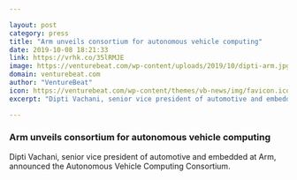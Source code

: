 ```yaml
---

layout: post
category: press
title: "Arm unveils consortium for autonomous vehicle computing"
date: 2019-10-08 18:21:33
link: https://vrhk.co/35lRMJE
image: https://venturebeat.com/wp-content/uploads/2019/10/dipti-arm.jpg?w=1200&strip=all
domain: venturebeat.com
author: "VentureBeat"
icon: https://venturebeat.com/wp-content/themes/vb-news/img/favicon.ico
excerpt: "Dipti Vachani, senior vice president of automotive and embedded at Arm, announced the Autonomous Vehicle Computing Consortium."

---
```


### Arm unveils consortium for autonomous vehicle computing

Dipti Vachani, senior vice president of automotive and embedded at Arm, announced the Autonomous Vehicle Computing Consortium.